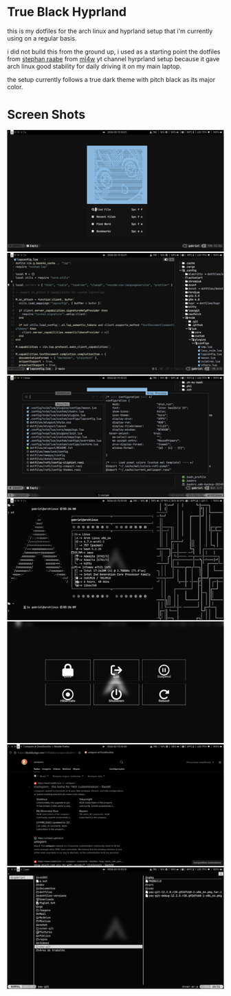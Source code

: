 # True Black Hyprland

this is my dotfiles for the arch linux and hyprland setup that i'm currently using on a regular basis.

i did not build this from the ground up, i used as a starting point the dotfiles from [stephan raabe](https://gitlab.com/stephan-raabe/dotfiles) from [ml4w](https://www.youtube.com/@mylinuxforwork) yt channel hyrprland setup because it gave arch linux good stability for daily driving it on my main laptop.

the setup currently follows a true dark theme with pitch black as its major color.

# Screen Shots
![screenshot-1](/screenshots/screenshot-20240213-032110.png?raw=true) ![screenshot-2](/screenshots/screenshot-20240213-032146.png?raw=true)
![screenshot-3](/screenshots/screenshot-20240213-032236.png?raw=true) ![screenshot-4](/screenshots/screenshot-20240213-032646.png?raw=true)
![screenshot-5](/screenshots/screenshot-20240213-032942.png?raw=true) ![screenshot-6](/screenshots/screenshot-20240213-033016.png?raw=true)
![screenshot-7](/screenshots/screenshot-20240213-033117.png?raw=true)
